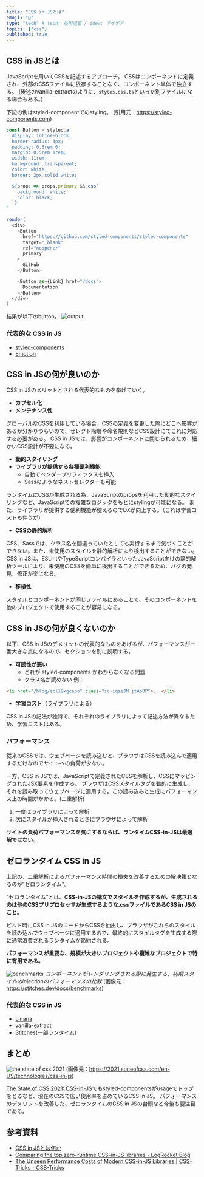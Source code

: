 ```yaml
---
title: "CSS in JSとは"
emoji: "💅"
type: "tech" # tech: 技術記事 / idea: アイデア
topics: ["css"]
published: true
---
```


## CSS in JSとは

JavaScriptを用いてCSSを記述するアプローチ。
CSSはコンポーネントに定義され、外部のCSSファイルに依存することなく、コンポーネント単体で独立する。
(後述のvanilla-extractのように、`styles.css.ts`といった別ファイルになる場合もある。)

下記の例はstyled-componentでのstyling。
(引用元：https://styled-components.com)
```js
const Button = styled.a`
  display: inline-block;
  border-radius: 3px;
  padding: 0.5rem 0;
  margin: 0.5rem 1rem;
  width: 11rem;
  background: transparent;
  color: white;
  border: 2px solid white;

  ${props => props.primary && css`
    background: white;
    color: black;
  `}
`

render(
  <div>
    <Button
      href="https://github.com/styled-components/styled-components"
      target="_blank"
      rel="noopener"
      primary
    >
      GitHub
    </Button>

    <Button as={Link} href="/docs">
      Documentation
    </Button>
  </div>
)
```
結果が以下のbutton。
![output](https://storage.googleapis.com/zenn-user-upload/325376a56608-20220717.png)

### 代表的な CSS in JS

- [styled-components](https://styled-components.com/)
- [Emotion](https://emotion.sh/docs/introduction)

## CSS in JSの何が良いのか

CSS in JSのメリットとされる代表的なものを挙げていく。

- **カプセル化**
- **メンテナンス性**

グローバルなCSSを利用している場合、CSSの定義を変更した際にどこへ影響があるか分かりづらいので、セレクト階層や命名規則などCSS設計にてこれに対応する必要がある。
CSS in JSでは、影響がコンポーネントに閉じられるため、細かいCSS設計が不要になる。

- **動的スタイリング**
- **ライブラリが提供する各種便利機能**
  - 自動でベンダープリフィックスを挿入
  - Sassのようなネストセレクターも可能

ランタイムにCSSが生成される為、JavaScriptのpropsを利用した動的なスタイリングなど、JavaScriptでの複雑なロジックをもとにstylingが可能になる。
また、ライブラリが提供する便利機能が使えるのでDXが向上する。（これは学習コストも伴うが）

- **CSSの静的解析**

CSS、Sassでは、クラス名を間違っていたとしても実行するまで気づくことができない。また、未使用のスタイルを静的解析により検出することができない。
CSS in JSは、ESLintやTypeScriptコンパイラといったJavaScript向けの静的解析ツールにより、未使用のCSSを簡単に検出することができるため、バグの発見、修正が楽になる。

- **移植性**

スタイルとコンポーネントが同じファイルにあることで、そのコンポーネントを他のプロジェクトで使用することが容易になる。

## CSS in JSの何が良くないのか

以下、CSS in JSのデメリットの代表的なものをあげるが、パフォーマンスが一番大きな点になるので、セクションを別に説明する。

- **可読性が悪い**
  - どれが styled-components かわからなくなる問題
  - クラス名が読めない
例：
```html
<li href="/blog/ecl19xgcapo" class="sc-iqseJM jtAoBP">...</li>
```

- **学習コスト**（ライブラリによる）

CSS in JSの記法が独特で、それぞれのライブラリによって記述方法が異なるため、学習コストはある。

### パフォーマンス

従来のCSSでは、ウェブページを読み込むと、ブラウザはCSSを読み込んで適用するだけなのでサイトへの負荷が少ない。

一方、CSS in JSでは、JavaScriptで定義されたCSSを解析し、CSSにマッピングされたJSX要素を作成する。
ブラウザはCSSスタイルタグを動的に生成し、それを読み取ってウェブページに適用する。この読み込みと生成にパフォーマンス上の時間がかかる。(二重解析)
1. 一度はライブラリによって解析
2. 次にスタイルが挿入されるときにブラウザによって解析

**サイトの負荷パフォーマンスを気にするならば、ランタイムCSS-in-JSは最適解ではない。**

## ゼロランタイム CSS in JS

上記の、二重解析によるパフォーマンス時間の損失を改善するための解決策となるのが”ゼロランタイム"。

"ゼロランタイム"とは、**CSS-in-JSの構文でスタイルを作成するが、生成されるのは他のCSSプリプロセッサが生成するような.cssファイルであるCSS in JSのこと。**

ビルド時にCSS in JSのコードからCSSを抽出し、ブラウザがこれらのスタイルを読み込んでウェブページに適用するので、最終的にスタイルタグを生成する際に通常浪費されるランタイムが節約される。

**パフォーマンスが重要な、規模が大きいプロジェクトや複雑なプロジェクトで特に有用である。**

![benchmarks](https://storage.googleapis.com/zenn-user-upload/88dff6023795-20220717.png)
*コンポーネントがレンダリングされる際に発生する、初期スタイルのinjectionのパフォーマンスの比較*
(画像元：https://stitches.dev/docs/benchmarks)

### 代表的な CSS in JS

- [Linaria](https://linaria.dev/)
- [vanilla-extract](https://vanilla-extract.style/)
- [Stitches](https://stitches.dev/)(一部ランタイム)

## まとめ

![the state of css 2021](https://storage.googleapis.com/zenn-user-upload/56096db36dfa-20220717.png)
(画像元：https://2021.stateofcss.com/en-US/technologies/css-in-js)

[The State of CSS 2021: CSS-in-JS](https://2021.stateofcss.com/en-US/technologies/css-in-js)でもstyled-componentsがusageでトップをとるなど、現在のCSSで広い使用率を占めているCSS in JS。
パフォーマンスのデメリットを改善した、ゼロランタイムのCSS in JSの台頭など今後も要注目である。

## 参考資料

- [CSS in JSとは何か](https://b.0218.jp/202202182358.html)
- [Comparing the top zero-runtime CSS-in-JS libraries - LogRocket Blog](https://blog.logrocket.com/comparing-the-top-zero-runtime-css-in-js-libraries/)
- [The Unseen Performance Costs of Modern CSS-in-JS Libraries | CSS-Tricks - CSS-Tricks](https://css-tricks.com/the-unseen-performance-costs-of-modern-css-in-js-libraries/)


